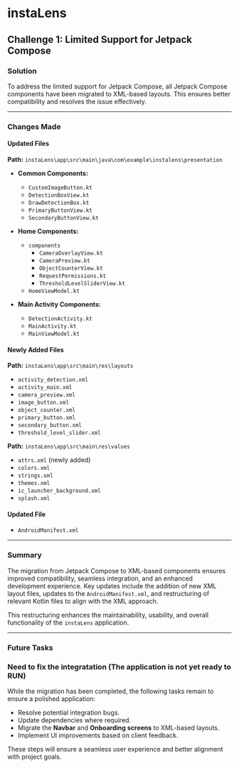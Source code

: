 # instaLens

## Challenge 1: Limited Support for Jetpack Compose

### Solution  
To address the limited support for Jetpack Compose, all Jetpack Compose components have been migrated to XML-based layouts. This ensures better compatibility and resolves the issue effectively.

---

### Changes Made  

#### Updated Files  
**Path:** `instaLens\app\src\main\java\com\example\instalens\presentation`

- **Common Components:**  
  - `CustomImageButton.kt`  
  - `DetectionBoxView.kt`  
  - `DrawDetectionBox.kt`  
  - `PrimaryButtonView.kt`  
  - `SecondaryButtonView.kt`  

- **Home Components:**  
  - `components`  
    - `CameraOverlayView.kt`  
    - `CameraPreview.kt`  
    - `ObjectCounterView.kt`  
    - `RequestPermissions.kt`  
    - `ThresholdLevelSliderView.kt`  
  - `HomeViewModel.kt`  

- **Main Activity Components:**  
  - `DetectionActivity.kt`  
  - `MainActivity.kt`  
  - `MainViewModel.kt`  

#### Newly Added Files  
**Path:** `instaLens\app\src\main\res\layouts`  
- `activity_detection.xml`  
- `activity_main.xml`  
- `camera_preview.xml`  
- `image_button.xml`  
- `object_counter.xml`  
- `primary_button.xml`  
- `secondary_button.xml`  
- `threshold_level_slider.xml`  

**Path:** `instaLens\app\src\main\res\values`  
- `attrs.xml` (newly added)  
- `colors.xml`  
- `strings.xml`  
- `themes.xml`  
- `ic_launcher_background.xml`  
- `splash.xml`  

#### Updated File  
- `AndroidManifest.xml`  

---

### Summary  
The migration from Jetpack Compose to XML-based components ensures improved compatibility, seamless integration, and an enhanced development experience. Key updates include the addition of new XML layout files, updates to the `AndroidManifest.xml`, and restructuring of relevant Kotlin files to align with the XML approach.

This restructuring enhances the maintainability, usability, and overall functionality of the `instaLens` application.

---

### Future Tasks  

### Need to fix the integratation (The application is not yet ready to RUN)

While the migration has been completed, the following tasks remain to ensure a polished application:  
- Resolve potential integration bugs. 
- Update dependencies where required.  
- Migrate the **Navbar** and **Onboarding screens** to XML-based layouts.  
- Implement UI improvements based on client feedback.  

These steps will ensure a seamless user experience and better alignment with project goals.
